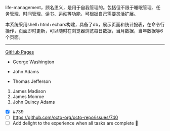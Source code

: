 
life-management，顾名思义，是用于自我管理的。包括但不限于睡眠管理、任务管理、时间管理、读书、运动等功能，可根据自己需要灵活扩展。

本系统采用shell+html+echars构建，具备了db，展示页面和统计报表，在命令行操作，页面即时更新，可以随时在浏览器浏览每日数据，当月数据，当年数据等6个页面。


--------------------------------------------------

[GitHub Pages](https://pages.github.com/)

- George Washington
* John Adams
+ Thomas Jefferson


1. James Madison
2. James Monroe
3. John Quincy Adams


- [x] #739
- [ ] https://github.com/octo-org/octo-repo/issues/740
- [ ] Add delight to the experience when all tasks are complete :tada:
